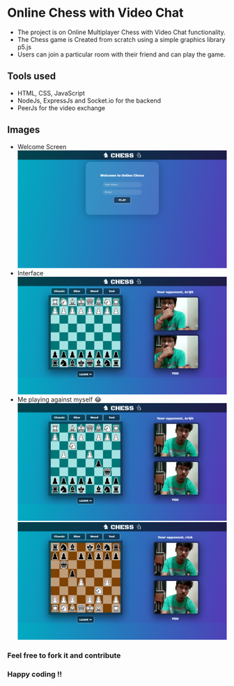 
# Online Chess with Video Chat

- The project is on Online Multiplayer Chess with Video Chat functionality.
- The Chess game is Created from scratch using a simple graphics library p5.js
- Users can join a particular room with their friend and can play the game.

## Tools used
- HTML, CSS, JavaScript
- NodeJs, ExpressJs and Socket.io for the backend
- PeerJs for the video exchange

## Images
- Welcome Screen
![](https://github.com/arijit200/online-chess-with-video-chat/blob/master/images/Screenshot%20(41).png)
- Interface
![](https://github.com/arijit200/online-chess-with-video-chat/blob/master/images/Screenshot%20(43).png)
- Me playing against myself 😂
![](https://github.com/arijit200/online-chess-with-video-chat/blob/master/images/Screenshot%20(46).png)
![](https://github.com/arijit200/online-chess-with-video-chat/blob/master/images/Screenshot%20(47).png)

### Feel free to fork it and contribute
### Happy coding !!
